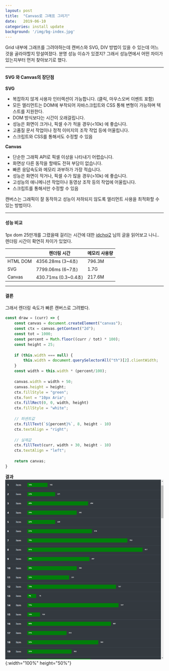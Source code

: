 ```yaml
---
layout: post
title:  "Canvas로 그래프 그리기"
date:   2019-06-10
categories: install update
background: '/img/bg-index.jpg'
---
```

Grid 내부에 그래프를 그려야하는데 캔버스와 SVG, DIV 방법이 있을 수 있는데 어느 것을 골라야할지 망설여졌다. 
분명 성능 이슈가 있겠지? 그래서 성능면에서 어떤 차이가 있는지부터 먼저 찾아보기로 했다.

---
#### SVG 와 Canvas의 장단점 
**SVG** 
- 복잡하지 않게 사용자 인터렉션이 가능합니다. (클릭, 마우스오버 이벤트 포함)
- 모든 엘리먼트는 DOM에 부착되어 자바스크립트와 CSS 통해 변형이 가능하며 텍스트를 지원한다.
- DOM 방식보다는 시간이 오래걸립니다. 
- 성능은 화면이 크거나, 픽셀 수가 적을 경우(<10k) 에 좋습니다.
- 고품질 문서 작업이나 정적 이미지의 조작 작업 등에 어울립니다.
- 스크립트와 CSS를 통해서도 수정할 수 있음

**Canvas**
- 단순한 그래픽 API로 픽셀 이상을 나타내기 어렵습니다.
- 화면상 다른 동작을 할때도 전혀 부담이 없습니다.
- 빠른 응답속도와 메모리 과부하가 가장 적습니다.
- 성능은 화면이 작거나, 픽셀 수가 많을 경우(>10k) 에 좋습니다.
- 고성능의 애니메니션 작업이나 동영상 조작 등의 작업에 어울립니다.
- 스크립트를 통해서만 수정할 수 있음

캔버스는 그래픽이 잘 동작하고 성능이 저하되지 않도록 엘리먼트 사용을 최적화할 수 있는 방법이다.

---
#### 성능 비교
1px dom 25만개를 그렸을때 걸리는 시간에 대한 [idchoi2][idchoi2-blog]
님의 글을 읽어보고 나니.. 렌더링 시간이 확연히 차이가 있었다.   

|   |렌더링 시간|메모리 사용량|
|---|---|---|
|HTML DOM|4356.28ms (3~4초)|796.3M|
|SVG|7799.06ms (6~7초)|1.7G|
|Canvas|430.71ms (0.3~0.4초)|217.6M|


--- 
#### 결론
그래서 렌더링 속도가 빠른 캔버스로 그려봤다. 

```js
const draw = (curr) => {
    const canvas = document.createElement("canvas");
    const ctx = canvas.getContext("2d");
    const tot = 1000;
    const percent = Math.floor((curr / tot) * 100);
    const height = 25;

    if (this.width === null) {
        this.width = document.querySelectorAll("th")[2].clientWidth;
    }
    const width = this.width * (percent/100);

    canvas.width = width + 50;
    canvas.height = height;
    ctx.fillStyle = "green";
    ctx.font = "10px Aria";
    ctx.fillRect(0, 0, width, height)
    ctx.fillStyle = "white";

    // 퍼센트값
    ctx.fillText(`${percent}%`, 8, height - 10)
    ctx.textAlign = "right";

    // 실제값
    ctx.fillText(curr, width + 30, height - 10)
    ctx.textAlign = "left";

    return canvas;
}
``` 
**결과**
![canvas](/img/post-2019-06-10-1.png){:width="100%" height="50%"}

[idchoi2-blog]: https://medium.com/@idchoi2/javascript-%EB%8F%84%ED%98%95-%EA%B7%B8%EB%A6%AC%EA%B8%B0-html-vs-svg-vs-canvas-%EC%84%B1%EB%8A%A5-%EB%B9%84%EA%B5%90-9e1ce2396fcd